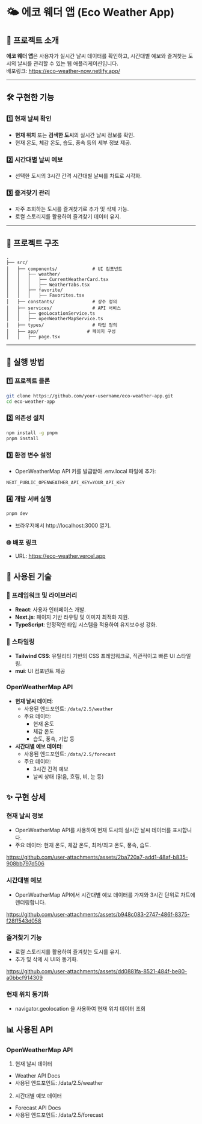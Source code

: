# 🌤️ 에코 웨더 앱 (Eco Weather App)

## 📌 프로젝트 소개
**에코 웨더 앱**은 사용자가 실시간 날씨 데이터를 확인하고, 시간대별 예보와 즐겨찾는 도시의 날씨를 관리할 수 있는 웹 애플리케이션입니다.  
배포링크: https://eco-weather-now.netlify.app/

---

## 🛠️ 구현한 기능

### 1️⃣ **현재 날씨 확인**
- **현재 위치** 또는 **검색한 도시**의 실시간 날씨 정보를 확인.
- 현재 온도, 체감 온도, 습도, 풍속 등의 세부 정보 제공.

### 2️⃣ **시간대별 날씨 예보**
- 선택한 도시의 3시간 간격 시간대별 날씨를 차트로 시각화.

### 3️⃣ **즐겨찾기 관리**
- 자주 조회하는 도시를 즐겨찾기로 추가 및 삭제 가능.
- 로컬 스토리지를 활용하여 즐겨찾기 데이터 유지.

---

## 📂 프로젝트 구조
```
.
├── src/
│   ├── components/             # UI 컴포넌트
│   │   ├── weather/
│   │   │   ├── CurrentWeatherCard.tsx
│   │   │   ├── WeatherTabs.tsx
│   │   ├── favorite/
│   │   │   ├── Favorites.tsx
│   ├── constants/              # 상수 정의
│   ├── services/               # API 서비스
│   │   ├── geoLocationService.ts
│   │   ├── openWeatherMapService.ts
│   ├── types/                  # 타입 정의
│   ├── app/                  # 페이지 구성
│   │   ├── page.tsx
```

---

## 🚀 실행 방법

### 1️⃣ **프로젝트 클론**
```bash
git clone https://github.com/your-username/eco-weather-app.git
cd eco-weather-app
```

### 2️⃣ 의존성 설치
```bash
npm install -g pnpm
pnpm install
```

### 3️⃣ 환경 변수 설정
- OpenWeatherMap API 키를 발급받아 .env.local 파일에 추가:

```.env
NEXT_PUBLIC_OPENWEATHER_API_KEY=YOUR_API_KEY
```

### 4️⃣ 개발 서버 실행
```
pnpm dev
```
- 브라우저에서 http://localhost:3000 열기.

### 🌐 배포 링크
- URL: https://eco-weather.vercel.app

## 🔧 사용된 기술

### 🚀 **프레임워크 및 라이브러리**
- **React**: 사용자 인터페이스 개발.
- **Next.js**: 페이지 기반 라우팅 및 이미지 최적화 지원.
- **TypeScript**: 안정적인 타입 시스템을 적용하여 유지보수성 강화.

### 🎨 **스타일링**
- **Tailwind CSS**: 유틸리티 기반의 CSS 프레임워크로, 직관적이고 빠른 UI 스타일링.
- **mui**: UI 컴포넌트 제공

### **OpenWeatherMap API**
- **현재 날씨 데이터**:
  - 사용된 엔드포인트: `/data/2.5/weather`
  - 주요 데이터:
    - 현재 온도
    - 체감 온도
    - 습도, 풍속, 기압 등
- **시간대별 예보 데이터**:
  - 사용된 엔드포인트: `/data/2.5/forecast`
  - 주요 데이터:
    - 3시간 간격 예보
    - 날씨 상태 (맑음, 흐림, 비, 눈 등)

## ✨ 구현 상세

### 현재 날씨 정보
- OpenWeatherMap API를 사용하여 현재 도시의 실시간 날씨 데이터를 표시합니다.
- 주요 데이터: 현재 온도, 체감 온도, 최저/최고 온도, 풍속, 습도.

https://github.com/user-attachments/assets/2ba720a7-add1-48af-b835-908bb797d506

### 시간대별 예보
- OpenWeatherMap API에서 시간대별 예보 데이터를 가져와 3시간 단위로 차트에 렌더링합니다.

https://github.com/user-attachments/assets/b948c083-2747-486f-8375-f28ff543d058

### 즐겨찾기 기능
- 로컬 스토리지를 활용하여 즐겨찾는 도시를 유지.
- 추가 및 삭제 시 UI와 동기화.

https://github.com/user-attachments/assets/dd0881fa-8521-484f-be80-a0bbcf914309

### 현재 위치 동기화
- navigator.geolocation 을 사용하여 현재 위치 데이터 조회

## 📊 사용된 API

### OpenWeatherMap API
1. 현재 날씨 데이터
  - Weather API Docs
  - 사용된 엔드포인트: /data/2.5/weather
2. 시간대별 예보 데이터
  - Forecast API Docs
  - 사용된 엔드포인트: /data/2.5/forecast

